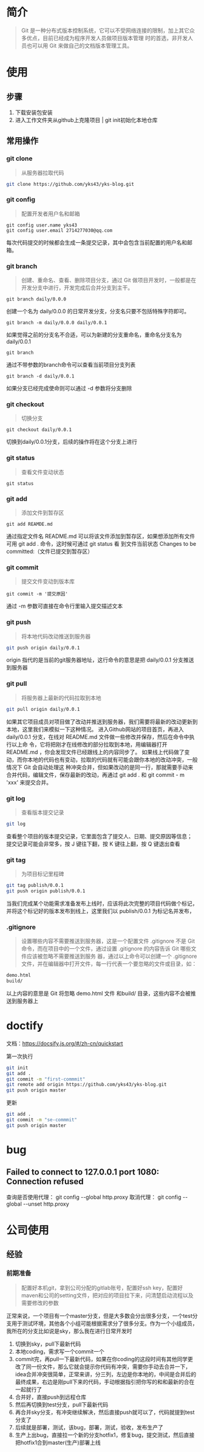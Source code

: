 # 简介
> Git 是⼀种分布式版本控制系统，它可以不受⽹络连接的限制，加上其它众多优点，⽬前已经成为程序开发⼈员做项⽬版本管理
时的⾸选，⾮开发⼈员也可以⽤ Git 来做⾃⼰的⽂档版本管理⼯具。
# 使用
## 步骤
1. 下载安装包安装
2. 进入工作文件夹从github上克隆项目 | git init初始化本地仓库

## 常用操作
### git clone
> 从服务器拉取代码

``` bash
git clone https://github.com/yks43/yks-blog.git
```

### git config
> 配置开发者用户名和邮箱
``` git
git config user.name yks43
git config user.email 2714277030@qq.com
```
每次代码提交的时候都会⽣成⼀条提交记录，其中会包含当前配置的用户名和邮箱。

### git branch
> 创建、重命名、查看、删除项⽬分⽀，通过 Git 做项⽬开发时，⼀般都是在开发分⽀中进⾏，开发完成后合并分⽀到主干。

```git
git branch daily/0.0.0
```
创建⼀个名为 daily/0.0.0 的⽇常开发分⽀，分⽀名只要不包括特殊字符即可。
```git
git branch -m daily/0.0.0 daily/0.0.1
```
如果觉得之前的分⽀名不合适，可以为新建的分⽀重命名，重命名分⽀名为 daily/0.0.1
```git
git branch
```
通过不带参数的branch命令可以查看当前项⽬分⽀列表
```git
git branch -d daily/0.0.1
```
如果分⽀已经完成使命则可以通过 -d 参数将分⽀删除
### git checkout
> 切换分支
```git
git checkout daily/0.0.1
```
切换到daily/0.0.1分支，后续的操作将在这个分支上进行
### git status
> 查看文件变动状态
```git
git status
```
### git add
> 添加文件到暂存区
```git
git add REAMDE.md
```
通过指定⽂件名 README.md 可以将该⽂件添加到暂存区，如果想添加所有⽂件可⽤ git add . 命令，这时候可通过 git status 看
到⽂件当前状态 Changes to be committed:（⽂件已提交到暂存区）
### git commit
> 提交文件变动到版本库
```git
git commit -m '提交原因'
```
通过 -m 参数可直接在命令⾏⾥输⼊提交描述⽂本
### git push
> 将本地代码改动推送到服务器
```bash
git push origin daily/0.0.1
```
origin 指代的是当前的git服务器地址，这⾏命令的意思是把 daily/0.0.1 分⽀推送到服务器
### git pull
> 将服务器上最新的代码拉取到本地
```bash
git pull origin daily/0.0.1
```
如果其它项⽬成员对项⽬做了改动并推送到服务器，我们需要将最新的改动更新到本地，这⾥我们来模拟⼀下这种情况。
进⼊Github⽹站的项⽬⾸⻚，再进⼊ daily/0.0.1 分⽀，在线对 README.md ⽂件做⼀些修改并保存，然后在命令中执⾏以上命
令，它将把刚才在线修改的部分拉取到本地，⽤编辑器打开 README.md ，你会发现⽂件已经跟线上的内容同步了。
如果线上代码做了变动，⽽你本地的代码也有变动，拉取的代码就有可能会跟你本地的改动冲突，⼀般情况下 Git 会⾃动处理这
种冲突合并，但如果改动的是同⼀⾏，那就需要⼿动来合并代码，编辑⽂件，保存最新的改动，再通过 git add . 和 git commit -
m 'xxx' 来提交合并。
### git log
> 查看版本提交记录
```bash
git log 
```
查看整个项⽬的版本提交记录，它⾥⾯包含了提交⼈、⽇期、提交原因等信息；
提交记录可能会⾮常多，按 J 键往下翻，按 K 键往上翻，按 Q 键退出查看
### git tag
> 为项目标记里程碑
```bash
git tag publish/0.0.1
git push origin publish/0.0.1
```
当我们完成某个功能需求准备发布上线时，应该将此次完整的项⽬代码做个标记，并将这个标记好的版本发布到线上，这⾥我们以 publish/0.0.1 为标记名并发布，
### .gitignore
> 设置哪些内容不需要推送到服务器，这是一个配置文件
.gitignore 不是 Git 命令，⽽在项⽬中的⼀个⽂件，通过设置 .gitignore 的内容告诉 Git 哪些⽂件应该被忽略不需要推送到服务
器，通过以上命令可以创建⼀个 .gitignore ⽂件，并在编辑器中打开⽂件，每⼀⾏代表⼀个要忽略的⽂件或⽬录，如：
```bash
demo.html
build/
```
以上内容的意思是 Git 将忽略 demo.html ⽂件 和build/ ⽬录，这些内容不会被推送到服务器上


# doctify
文档：https://docsify.js.org/#/zh-cn/quickstart

第一次执行
``` bash
git init
git add .
git commit -m "first-commmit"
git remote add origin https://github.com/yks43/yks-blog.git
git push origin master
```

更新
``` bash
git add .
git commit -m "se-commmit"
git push origin master
```
# bug
## Failed to connect to 127.0.0.1 port 1080: Connection refused

查询是否使用代理：
git config --global http.proxy
取消代理：
git config --global --unset http.proxy

# 公司使用
## 经验
### 前期准备
> 配置好本机git，拿到公司分配的gitlab账号，配置好ssh key，配置好maven和公司的setting文件，把对应的项目拉下来，问清楚启动流程以及需要修改的参数

正常来说，一个项目有一个master分支，但是大多数会分出很多分支，一个test分支用于测试环境，其他各个小组可能根据需求分了很多分支。作为一个小组成员，我所在的分支比如说是sky，那么我在进行日常开发时
1. 切换到sky，pull下最新代码
2. 本地coding，需求写一个commit一个
3. commit完，再pull一下最新代码，如果在你coding的这段时间有其他同学更改了同一份文件，那么它就会提示你代码有冲突，需要你手动去合并一下，idea合并冲突很简单，正常来讲，分三列，左边是你本地的，中间是合并后的最终成果，右边是刚pull下来的代码，手动根据指引把你写的和和最新的合在一起就行了
4. 合并好，直接push到远程仓库
5. 然后再切换到test分支，pull下最新代码
6. 再合并sky分支，有冲突继续解决，然后直接push就可以了，代码就提到test分支了
7. 后续就是部署，测试，该bug，部署，测试，验收，发布生产了
8. 生产上出bug，直接拉一个新的分支hotfix1，修复bug，提交测试，然后直接把hotfix1合到master(生产)部署上线